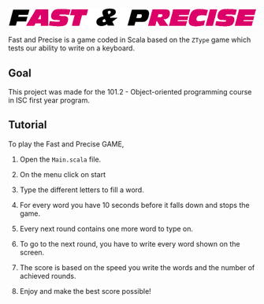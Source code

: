 ![Alt text](image/logo.png)

Fast and Precise is a game coded in Scala based on the `ZType` game which tests our ability to write on a keyboard.

## Goal

This project was made for the 101.2 - Object-oriented programming course in ISC first year program.

## Tutorial

To play the Fast and Precise GAME,

1. Open the `Main.scala` file.

2. On the menu click on start

3. Type the different letters to fill a word.

4. For every word you have 10 seconds before it falls down and stops the game.

5. Every next round contains one more word to type on.

5. To go to the next round, you have to write every word shown on the screen.

5. The score is based on the speed you write the words and the number of achieved rounds.

5. Enjoy and make the best score possible!